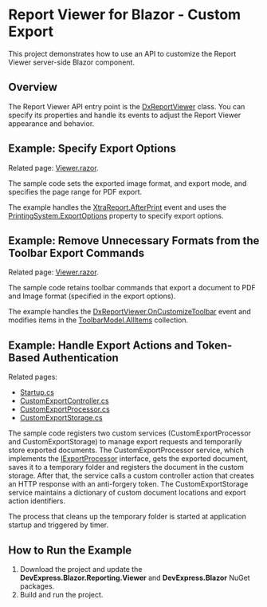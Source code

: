 # Report Viewer for Blazor - Custom Export

This project demonstrates how to use an API to customize the Report Viewer server-side Blazor component.

## Overview
The Report Viewer API entry point is the [DxReportViewer](https://docs.devexpress.com/XtraReports/DevExpress.Blazor.Reporting.DxReportViewer) class. You can specify its properties and handle its events to adjust the Report Viewer appearance and behavior. 

## Example: Specify Export Options
Related page: [Viewer.razor](./CS/BlazorExportCustomization/Pages/Viewer.razor).

The sample code sets the exported image format, and export mode, and specifies the page range for PDF export.

The example handles the [XtraReport.AfterPrint](https://docs.devexpress.com/XtraReports/DevExpress.XtraReports.UI.XRControl.AfterPrint) event and uses the [PrintingSystem.ExportOptions](https://docs.devexpress.com/CoreLibraries/DevExpress.XtraPrinting.PrintingSystemBase.ExportOptions) property to specify export options.

## Example: Remove Unnecessary Formats from the Toolbar Export Commands
Related page: [Viewer.razor](./CS/BlazorExportCustomization/Pages/Viewer.razor).

The sample code retains toolbar commands that export a document to PDF and Image format (specified in the export options).

The example handles the [DxReportViewer.OnCustomizeToolbar](https://docs.devexpress.com/XtraReports/DevExpress.Blazor.Reporting.DxReportViewer.OnCustomizeToolbar) event and modifies items in the [ToolbarModel.AllItems](https://docs.devexpress.com/XtraReports/DevExpress.Blazor.Reporting.Models.ToolbarModel.AllItems) collection.

## Example: Handle Export Actions and Token-Based Authentication
Related pages: 
- [Startup.cs](./CS/BlazorExportCustomization/Startup.cs)
- [CustomExportController.cs](./CS/BlazorExportCustomization/CustomExport/CustomExportController.cs)
- [CustomExportProcessor.cs](./CS/BlazorExportCustomization/CustomExport/CustomExportProcessor.cs)
- [CustomExportStorage.cs](./CS/BlazorExportCustomization/CustomExport/CustomExportStorage.cs)

The sample code registers two custom services (CustomExportProcessor and CustomExportStorage) to manage export requests and temporarily store exported documents. The CustomExportProcessor service, which implements the [IExportProcessor](https://docs.devexpress.com/XtraReports/DevExpress.Blazor.Reporting.Services.IExportProcessor) interface, gets the exported document, saves it to a temporary folder and registers the document in the custom storage. After that, the service calls a custom controller action that creates an HTTP response with an anti-forgery token. The CustomExportStorage service maintains a dictionary of custom document locations and export action identifiers. 

The process that cleans up the temporary folder is started at application startup and triggered by timer.

## How to Run the Example

1. Download the project and update the **DevExpress.Blazor.Reporting.Viewer** and **DevExpress.Blazor** NuGet packages.
2. Build and run the project.
